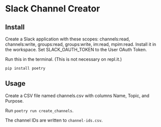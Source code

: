 # Slack Channel Creator

## Install

Create a Slack application with these scopes: channels:read, channels:write, groups:read, groups:write, im:read, mpim:read. Install it in the workspace. Set SLACK_OAUTH_TOKEN to the User OAuth Token.

Run this in the terminal. (This is not necessary on repl.it.)

```
pip install poetry
```

## Usage

Create a CSV file named channels.csv with columns Name, Topic, and Purpose.

Run `poetry run create_channels`.

The channel IDs are written to `channel-ids.csv`.